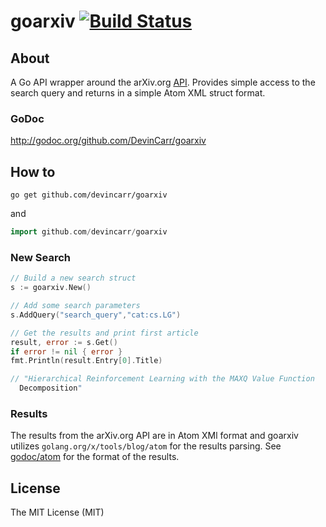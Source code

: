 # goarxiv [![Build Status](https://travis-ci.org/DevinCarr/goarxiv.svg)](https://travis-ci.org/DevinCarr/goarxiv)

## About
A Go API wrapper around the arXiv.org [API](arxiv.org/help/api/user-manual). Provides simple access to the search query and returns in a simple Atom XML struct format.

### GoDoc
http://godoc.org/github.com/DevinCarr/goarxiv

## How to
```shell
go get github.com/devincarr/goarxiv
```
and
```Go
import github.com/devincarr/goarxiv
```
### New Search
```Go
// Build a new search struct
s := goarxiv.New()

// Add some search parameters
s.AddQuery("search_query","cat:cs.LG")

// Get the results and print first article
result, error := s.Get()
if error != nil { error }
fmt.Println(result.Entry[0].Title)

// "Hierarchical Reinforcement Learning with the MAXQ Value Function
  Decomposition"
```

### Results
The results from the arXiv.org API are in Atom XMl format and goarxiv utilizes `golang.org/x/tools/blog/atom` for the results parsing. See [godoc/atom](https://godoc.org/golang.org/x/tools/blog/atom) for the format of the results.

## License
The MIT License (MIT)
